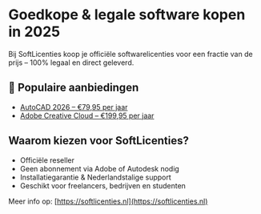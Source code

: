 # Goedkope & legale software kopen in 2025

Bij SoftLicenties koop je officiële softwarelicenties voor een fractie van de prijs – 100% legaal en direct geleverd.

## 🔹 Populaire aanbiedingen

- [AutoCAD 2026 – €79,95 per jaar](https://softlicenties.nl/collections/autodesk-kopen-met-korting/products/autodesk-autocad)
- [Adobe Creative Cloud – €199,95 per jaar](https://softlicenties.nl/collections/adobe-met-korting-voor-professionals/products/adobe-creative-cloud)

## Waarom kiezen voor SoftLicenties?

- Officiële reseller
- Geen abonnement via Adobe of Autodesk nodig
- Installatiegarantie & Nederlandstalige support
- Geschikt voor freelancers, bedrijven en studenten

Meer info op: [https://softlicenties.nl](https://softlicenties.nl)
